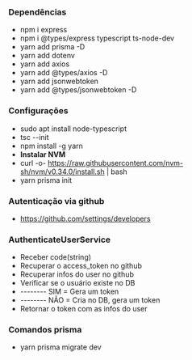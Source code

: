

### Dependências
- npm i express
- npm i @types/express typescript ts-node-dev
- yarn add prisma -D
- yarn add dotenv
- yarn add axios
- yarn add @types/axios -D
- yarn add jsonwebtoken
- yarn add @types/jsonwebtoken -D

### Configurações
- sudo apt install node-typescript
- tsc --init
- npm install -g yarn
- **Instalar NVM**
- curl -o- https://raw.githubusercontent.com/nvm-sh/nvm/v0.34.0/install.sh | bash
- yarn prisma init

### Autenticação via github
- https://github.com/settings/developers


### AuthenticateUserService

- Receber code(string)
- Recuperar o access_token no github
- Recuperar infos do user no github
- Verificar se o usuário existe no DB
- -------- SIM = Gera um token
- -------- NÃO = Cria no DB, gera um token
- Retornar o token com as infos do user


### Comandos prisma
- yarn prisma migrate dev
